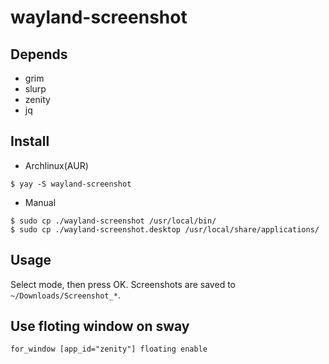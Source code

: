 # wayland-screenshot

## Depends

- grim
- slurp
- zenity
- jq

## Install

- Archlinux(AUR)

```
$ yay -S wayland-screenshot
```

- Manual

```
$ sudo cp ./wayland-screenshot /usr/local/bin/
$ sudo cp ./wayland-screenshot.desktop /usr/local/share/applications/
```


## Usage

Select mode, then press OK.
Screenshots are saved to `~/Downloads/Screenshot_*`.

## Use floting window on sway

```
for_window [app_id="zenity"] floating enable
```
